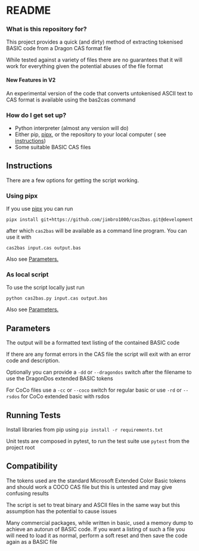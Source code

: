 # README #

### What is this repository for? ###

This project provides a quick (and dirty) method of extracting tokenised BASIC code from a Dragon CAS format file

While tested against a variety of files there are no guarantees that it will work for everything given the potential
abuses of the file format

#### New Features in V2 ####

An experimental version of the code that converts untokenised ASCII text to CAS format is available using the bas2cas
command

### How do I get set up? ###

* Python interpreter (almost any version will do)
* Either pip, [pipx](https://pipxproject.github.io/pipx/), or the repository to your local computer (
  see [instructions](#instructions))
* Some suitable BASIC CAS files

## Instructions

There are a few options for getting the script working.

### Using pipx

If you use [pipx](https://pipxproject.github.io/pipx/) you can run

```pipx install git+https://github.com/jimbro1000/cas2bas.git@development```

after which `cas2bas` will be available as a command line program. You can use it with

```cas2bas input.cas output.bas```

Also see [Parameters.](#parameters)

### As local script

To use the script locally just run

```python cas2bas.py input.cas output.bas```

Also see [Parameters.](#parameters)

## Parameters

The output will be a formatted text listing of the contained BASIC code

If there are any format errors in the CAS file the script will exit with an error code and description.

Optionally you can provide a `-dd` or `--dragondos` switch after the filename to use the DragonDos extended BASIC tokens

For CoCo files use a `-cc` or `--coco` switch for regular basic or use `-rd` or
`--rsdos` for CoCo extended basic with rsdos

## Running Tests ###

Install libraries from pip using ```pip install -r requirements.txt```

Unit tests are composed in pytest, to run the test suite use ```pytest``` from the project root

## Compatibility ##

The tokens used are the standard Microsoft Extended Color Basic tokens and should work a COCO CAS file but this is
untested and may give confusing results

The script is set to treat binary and ASCII files in the same way but this assumption has the potential to cause issues

Many commercial packages, while written in basic, used a memory dump to achieve an autorun of BASIC code. If you want a
listing of such a file you will need to load it as normal, perform a soft reset and then save the code again as a BASIC
file
 